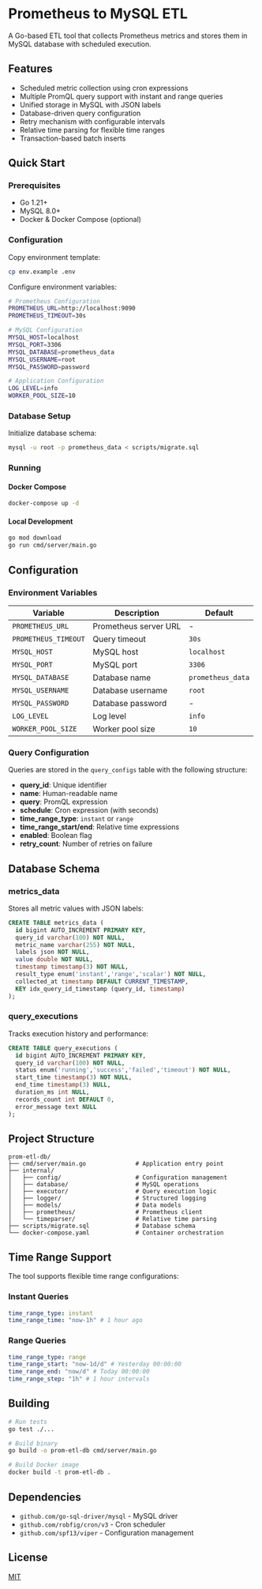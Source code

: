 # Prometheus to MySQL ETL

A Go-based ETL tool that collects Prometheus metrics and stores them in MySQL database with scheduled execution.

## Features

- Scheduled metric collection using cron expressions
- Multiple PromQL query support with instant and range queries
- Unified storage in MySQL with JSON labels
- Database-driven query configuration
- Retry mechanism with configurable intervals
- Relative time parsing for flexible time ranges
- Transaction-based batch inserts

## Quick Start

### Prerequisites

- Go 1.21+
- MySQL 8.0+
- Docker & Docker Compose (optional)

### Configuration

Copy environment template:

```bash
cp env.example .env
```

Configure environment variables:

```bash
# Prometheus Configuration
PROMETHEUS_URL=http://localhost:9090
PROMETHEUS_TIMEOUT=30s

# MySQL Configuration
MYSQL_HOST=localhost
MYSQL_PORT=3306
MYSQL_DATABASE=prometheus_data
MYSQL_USERNAME=root
MYSQL_PASSWORD=password

# Application Configuration
LOG_LEVEL=info
WORKER_POOL_SIZE=10
```

### Database Setup

Initialize database schema:

```bash
mysql -u root -p prometheus_data < scripts/migrate.sql
```

### Running

#### Docker Compose

```bash
docker-compose up -d
```

#### Local Development

```bash
go mod download
go run cmd/server/main.go
```

## Configuration

### Environment Variables

| Variable             | Description           | Default           |
| -------------------- | --------------------- | ----------------- |
| `PROMETHEUS_URL`     | Prometheus server URL | -                 |
| `PROMETHEUS_TIMEOUT` | Query timeout         | `30s`             |
| `MYSQL_HOST`         | MySQL host            | `localhost`       |
| `MYSQL_PORT`         | MySQL port            | `3306`            |
| `MYSQL_DATABASE`     | Database name         | `prometheus_data` |
| `MYSQL_USERNAME`     | Database username     | `root`            |
| `MYSQL_PASSWORD`     | Database password     | -                 |
| `LOG_LEVEL`          | Log level             | `info`            |
| `WORKER_POOL_SIZE`   | Worker pool size      | `10`              |

### Query Configuration

Queries are stored in the `query_configs` table with the following structure:

- **query_id**: Unique identifier
- **name**: Human-readable name
- **query**: PromQL expression
- **schedule**: Cron expression (with seconds)
- **time_range_type**: `instant` or `range`
- **time_range_start/end**: Relative time expressions
- **enabled**: Boolean flag
- **retry_count**: Number of retries on failure

## Database Schema

### metrics_data

Stores all metric values with JSON labels:

```sql
CREATE TABLE metrics_data (
  id bigint AUTO_INCREMENT PRIMARY KEY,
  query_id varchar(100) NOT NULL,
  metric_name varchar(255) NOT NULL,
  labels json NOT NULL,
  value double NOT NULL,
  timestamp timestamp(3) NOT NULL,
  result_type enum('instant','range','scalar') NOT NULL,
  collected_at timestamp DEFAULT CURRENT_TIMESTAMP,
  KEY idx_query_id_timestamp (query_id, timestamp)
);
```

### query_executions

Tracks execution history and performance:

```sql
CREATE TABLE query_executions (
  id bigint AUTO_INCREMENT PRIMARY KEY,
  query_id varchar(100) NOT NULL,
  status enum('running','success','failed','timeout') NOT NULL,
  start_time timestamp(3) NOT NULL,
  end_time timestamp(3) NULL,
  duration_ms int NULL,
  records_count int DEFAULT 0,
  error_message text NULL
);
```

## Project Structure

```
prom-etl-db/
├── cmd/server/main.go              # Application entry point
├── internal/
│   ├── config/                     # Configuration management
│   ├── database/                   # MySQL operations
│   ├── executor/                   # Query execution logic
│   ├── logger/                     # Structured logging
│   ├── models/                     # Data models
│   ├── prometheus/                 # Prometheus client
│   └── timeparser/                 # Relative time parsing
├── scripts/migrate.sql             # Database schema
└── docker-compose.yaml             # Container orchestration
```

## Time Range Support

The tool supports flexible time range configurations:

### Instant Queries

```yaml
time_range_type: instant
time_range_time: "now-1h" # 1 hour ago
```

### Range Queries

```yaml
time_range_type: range
time_range_start: "now-1d/d" # Yesterday 00:00:00
time_range_end: "now/d" # Today 00:00:00
time_range_step: "1h" # 1 hour intervals
```

## Building

```bash
# Run tests
go test ./...

# Build binary
go build -o prom-etl-db cmd/server/main.go

# Build Docker image
docker build -t prom-etl-db .
```

## Dependencies

- `github.com/go-sql-driver/mysql` - MySQL driver
- `github.com/robfig/cron/v3` - Cron scheduler
- `github.com/spf13/viper` - Configuration management

## License

[MIT](LICENSE)
